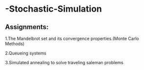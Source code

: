 # -Stochastic-Simulation

## Assignments:

1.The Mandelbrot set and its convergence properties.(Monte Carlo Methods)

2.Queueing systems

3.Simulated annealing to solve traveling saleman problems
